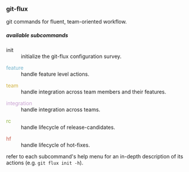 
### git-flux

git commands for fluent, team-oriented workflow.

##### available subcommands

<dl>
<dt>init</dt>
<dd>initialize the git-flux configuration survey.</dd>
</dl>

<dl>
<dt><span style="color: #72b3cc">feature</span></dt>
<dd>handle feature level actions.</dd>
</dl>

<dl>
<dt><span style="color: #d0b03c">team</span></dt>
<dd>handle integration across team members and their features.</dd>
</dl>

<dl>
<dt><span style="color: #c8a0d1">integration</span></dt>
<dd>handle integration across teams.</dd>
</dl>

<dl>
<dt><span style="color: #8eb33b">rc</span></dt>
<dd>handle lifecycle of release-candidates.</dd>
</dl>

<dl>
<dt><span style="color: #c75646">hf</span></dt>
<dd>handle lifecycle of hot-fixes.</dd>
</dl>

refer to each subcommand's help menu for an in-depth description of its actions (e.g. `git flux init -h`).
 